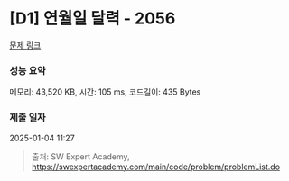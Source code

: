 # [D1] 연월일 달력 - 2056 

[문제 링크](https://swexpertacademy.com/main/code/problem/problemDetail.do?contestProbId=AV5QLkdKAz4DFAUq) 

### 성능 요약

메모리: 43,520 KB, 시간: 105 ms, 코드길이: 435 Bytes

### 제출 일자

2025-01-04 11:27



> 출처: SW Expert Academy, https://swexpertacademy.com/main/code/problem/problemList.do